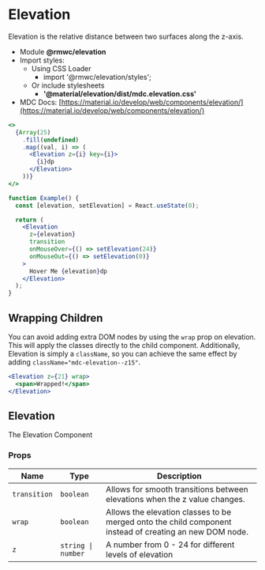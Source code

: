 # Elevation

Elevation is the relative distance between two surfaces along the z-axis.

- Module **@rmwc/elevation**
- Import styles:
  - Using CSS Loader
    - import '@rmwc/elevation/styles';
  - Or include stylesheets
    - **'@material/elevation/dist/mdc.elevation.css'**
- MDC Docs: [https://material.io/develop/web/components/elevation/](https://material.io/develop/web/components/elevation/)

```jsx
<>
  {Array(25)
    .fill(undefined)
    .map((val, i) => (
      <Elevation z={i} key={i}>
        {i}dp
      </Elevation>
    ))}
</>
```

```jsx
function Example() {
  const [elevation, setElevation] = React.useState(0);

  return (
    <Elevation
      z={elevation}
      transition
      onMouseOver={() => setElevation(24)}
      onMouseOut={() => setElevation(0)}
    >
      Hover Me {elevation}dp
    </Elevation>
  );
}
```

## Wrapping Children

You can avoid adding extra DOM nodes by using the `wrap` prop on elevation. This will apply the classes directly to the child component. Additionally, Elevation is simply a `className`, so you can achieve the same effect by adding `className="mdc-elevation--z15"`.

```jsx
<Elevation z={21} wrap>
  <span>Wrapped!</span>
</Elevation>
```

## Elevation

The Elevation Component

### Props

| Name         | Type               | Description                                                                                             |
| ------------ | ------------------ | ------------------------------------------------------------------------------------------------------- |
| `transition` | `boolean`          | Allows for smooth transitions between elevations when the z value changes.                              |
| `wrap`       | `boolean`          | Allows the elevation classes to be merged onto the child component instead of creating an new DOM node. |
| `z`          | `string \| number` | A number from 0 - 24 for different levels of elevation                                                  |

